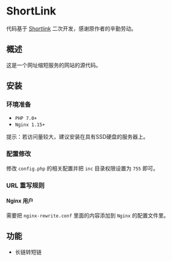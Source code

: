 # ShortLink

代码基于 [Shortlink](https://github.com/renbaoshuo/Shortlink) 二次开发，感谢原作者的辛勤劳动。

## 概述

这是一个网址缩短服务的网站的源代码。

## 安装

### 环境准备

+ `PHP 7.0+`
+ `Nginx 1.15+`

提示：若访问量较大，建议安装在具有SSD硬盘的服务器上。

### 配置修改

修改 `config.php` 的相关配置并把 `inc` 目录权限设置为 `755` 即可。

### URL 重写规则

#### Nginx 用户

需要把 `nginx-rewrite.conf` 里面的内容添加到 `Nginx` 的配置文件里。

## 功能

+ 长链转短链
